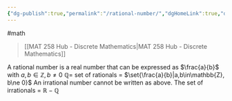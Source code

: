 ```yaml
---
{"dg-publish":true,"permalink":"/rational-number/","dgHomeLink":true,"dgPassFrontmatter":false,"dgShowLocalGraph":true}
---
```


#math 
> [[MAT 258 Hub - Discrete Mathematics|MAT 258 Hub - Discrete Mathematics]]

A rational number is a real number that can be expressed as $\frac{a}{b}$ with $a,b\in\mathbb{Z},\, b\ne0$
$\mathbb{Q} =$ set of rationals = $\set{\frac{a}{b}|a,b\in\mathbb{Z}, b\ne 0}$
An irrational number cannot be written as above.
The set of irrationals = $\mathbb{R}-\mathbb{Q}$